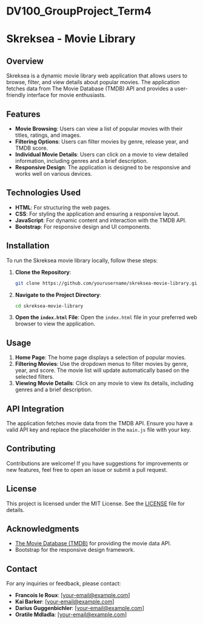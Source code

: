 # DV100_GroupProject_Term4


# Skreksea - Movie Library

## Overview
Skreksea is a dynamic movie library web application that allows users to browse, filter, and view details about popular movies. The application fetches data from The Movie Database (TMDB) API and provides a user-friendly interface for movie enthusiasts.

## Features
- **Movie Browsing**: Users can view a list of popular movies with their titles, ratings, and images.
- **Filtering Options**: Users can filter movies by genre, release year, and TMDB score.
- **Individual Movie Details**: Users can click on a movie to view detailed information, including genres and a brief description.
- **Responsive Design**: The application is designed to be responsive and works well on various devices.

## Technologies Used
- **HTML**: For structuring the web pages.
- **CSS**: For styling the application and ensuring a responsive layout.
- **JavaScript**: For dynamic content and interaction with the TMDB API.
- **Bootstrap**: For responsive design and UI components.

## Installation
To run the Skreksea movie library locally, follow these steps:

1. **Clone the Repository**:
   ```bash
   git clone https://github.com/yourusername/skreksea-movie-library.git
   ```

2. **Navigate to the Project Directory**:
   ```bash
   cd skreksea-movie-library
   ```

3. **Open the `index.html` File**:
   Open the `index.html` file in your preferred web browser to view the application.

## Usage
1. **Home Page**: The home page displays a selection of popular movies.
2. **Filtering Movies**: Use the dropdown menus to filter movies by genre, year, and score. The movie list will update automatically based on the selected filters.
3. **Viewing Movie Details**: Click on any movie to view its details, including genres and a brief description.

## API Integration
The application fetches movie data from the TMDB API. Ensure you have a valid API key and replace the placeholder in the `main.js` file with your key.

## Contributing
Contributions are welcome! If you have suggestions for improvements or new features, feel free to open an issue or submit a pull request.

## License
This project is licensed under the MIT License. See the [LICENSE](LICENSE) file for details.

## Acknowledgments
- [The Movie Database (TMDB)](https://www.themoviedb.org/) for providing the movie data API.
- Bootstrap for the responsive design framework.

## Contact
For any inquiries or feedback, please contact:
- **Francois le Roux**: [your-email@example.com]
- **Kai Barker**: [your-email@example.com]
- **Darius Guggenbichler**: [your-email@example.com]
- **Oratile Mdladla**: [your-email@example.com]
